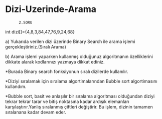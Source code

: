 # Dizi-Uzerinde-Arama
          2.SORU
int dizi[]={4,8,3,84,47,76,9,24,68}

a) Yukarıda verilen dizi üzerinde Binary Search ile arama işlemi gerçekleştiriniz.(Sıralı Arama)

b) Arama işlemi yaparken kullanmış olduğunuz algoritmanın özelliklerini dikkate alarak
kodlarınızı yazmaya dikkat ediniz.


*Burada Binary search fonksiyonun sıralı dizilerde kullanılır.

*Diziyi sıralamak için sıralama algortimalarından Bubble sort algortimasını kullandım.

*Bubble sort, basit ve anlaşılır bir sıralama algoritması olduğundan diziyi tekrar tekrar tarar ve bitiş noktasına kadar ardışık elemanları karşılaştırır.Yanlış sıralanmış çiftleri değiştirir. Bu işlem, dizinin tamamen sıralanana kadar devam eder.
